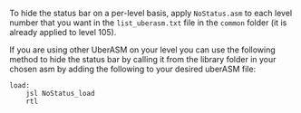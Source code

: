 To hide the status bar on a per-level basis, apply `NoStatus.asm` to each level number that you want in the `list_uberasm.txt` file in the `common` folder (it is already applied to level 105). 

If you are using other UberASM on your level you can use the following method to hide the status bar by calling it from the library folder in your chosen asm by adding the following to your desired uberASM file:

```
load:
    jsl NoStatus_load
    rtl
```